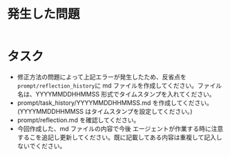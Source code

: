 # 発生した問題

```

```

# タスク

- 修正方法の問題によって上記エラーが発生したため、反省点を`prompt/reflection_history`に md ファイルを作成してください。ファイル名は、YYYYMMDDHHMMSS 形式でタイムスタンプを入れてください。
- prompt/task_history/YYYYMMDDHHMMSS.md を作成してください。(YYYYMMDDHHMMSS はタイムスタンプを設定してください。)
- prompt/reflection.md を確認してください。
- 今回作成した、md ファイルの内容で今後 エージェントが作業する時に注意するこを追記し更新してください。既に記載してある内容は重複して記入しないでください。
